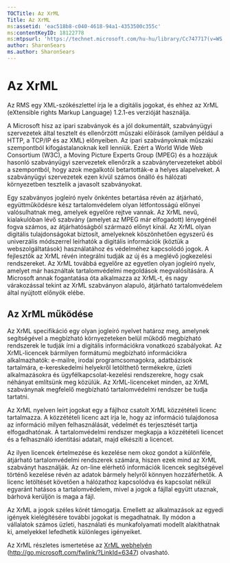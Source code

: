 ```yaml
---
TOCTitle: Az XrML
Title: Az XrML
ms:assetid: 'eac518b8-c040-4618-94a1-4353500c355c'
ms:contentKeyID: 18122778
ms:mtpsurl: 'https://technet.microsoft.com/hu-hu/library/Cc747717(v=WS.10)'
author: SharonSears
ms.author: SharonSears
---
```


Az XrML
=======

Az RMS egy XML-szókészlettel írja le a digitális jogokat, és ehhez az XrML (eXtensible rights Markup Language) 1.2.1-es verzióját használja.

A Microsoft hisz az ipari szabványok és a jól dokumentált, szabványügyi szervezetek által tesztelt és ellenőrzött műszaki előírások (amilyen például a HTTP, a TCP/IP és az XML) előnyeiben. Az ipari szabványoknak műszaki szempontból kifogástalanoknak kell lenniük. Ezért a World Wide Web Consortium (W3C), a Moving Picture Experts Group (MPEG) és a hozzájuk hasonló szabványügyi szervezetek ellenőrzik a szabványtervezeteket abból a szempontból, hogy azok megalkotói betartották-e a helyes alapelveket. A szabványügyi szervezetek ezen kívül számos önálló és hálózati környezetben tesztelik a javasolt szabványokat.

Egy szabványos jogleíró nyelv önkéntes betartása révén az átjárható, együttműködésre kész tartalomvédelem olyan létfontosságú előnyei valósulhatnak meg, amelyek egyelőre rejtve vannak. Az XrML nevű, kialakulóban lévő szabvány (amelyet az MPEG már elfogadott) lényegénél fogva számos, az átjárhatóságból származó előnyt kínál. Az XrML olyan digitális tulajdonságokat biztosít, amelyeknek köszönhetően egyszerű és univerzális módszerrel leírhatók a digitális információk (köztük a webszolgáltatások) használatához és védelméhez kapcsolódó jogok. A fejlesztők az XrML révén integrálni tudják az új és a meglévő jogkezelési rendszereket. Az XrML továbbá egyelőre az egyetlen olyan jogleíró nyelv, amelyet már használtak tartalomvédelmi megoldások megvalósítására. A Microsoft annak fogantatása óta alkalmazza az XrML-t, és nagy várakozással tekint az XrML szabványon alapuló, átjárható tartalomvédelem által nyújtott előnyök elébe.

Az XrML működése
----------------

Az XrML specifikáció egy olyan jogleíró nyelvet határoz meg, amelynek segítségével a megbízható környezeteken belül működő megbízható rendszerek le tudják írni a digitális információkra vonatkozó szabályokat. Az XrML-licencek bármilyen formátumú megbízható információkra alkalmazhatók: e-mailre, irodai programcsomagokra, adatbázisok tartalmára, e-kereskedelmi helyekről letölthető termékekre, üzleti alkalmazásokra és ügyfélkapcsolat-kezelési rendszerekre, hogy csak néhányat említsünk meg közülük. Az XrML-licenceket minden, az XrML szabványnak megfelelő megbízható tartalomvédelmi rendszer be tudja tartatni.

Az XrML nyelven leírt jogokat egy a fájlhoz csatolt XrML közzétételi licenc tartalmazza. A közzétételi licenc azt írja le, hogy az információ tulajdonosa az információ milyen felhasználását, védelmét és terjesztését tartja elfogadhatónak. A tartalomvédelmi rendszer megkapja a közzétételi licencet és a felhasználó identitási adatait, majd elkészíti a licencet.

Az ilyen licencek értelmezése és kezelése nem okoz gondot a különféle, átjárható tartalomvédelmi rendszerek számára, hiszen ezek mind az XrML szabványt használják. Az on-line elérhető információk licencek segítségével történő kezelése révén az adatok bármely helyről könnyen hozzáférhetők. A licenc letöltését követően a hálózathoz kapcsolódva és kapcsolat nélkül egyaránt hatásos a tartalomvédelem, mivel a jogok a fájllal együtt utaznak, bárhová kerüljön is maga a fájl.

Az XrML a jogok széles körét támogatja. Emellett az alkalmazások az egyedi igények kielégítésére további jogokat is megadhatnak. Ily módon a vállalatok számos üzleti, használati és munkafolyamati modellt alakíthatnak ki, amelyekkel lefedhetik különleges igényeiket.

Az XrML részletes ismertetése az [XrML webhelyén](http://go.microsoft.com/fwlink/?linkid=6347) (http://go.microsoft.com/fwlink/?LinkId=6347) olvasható.
